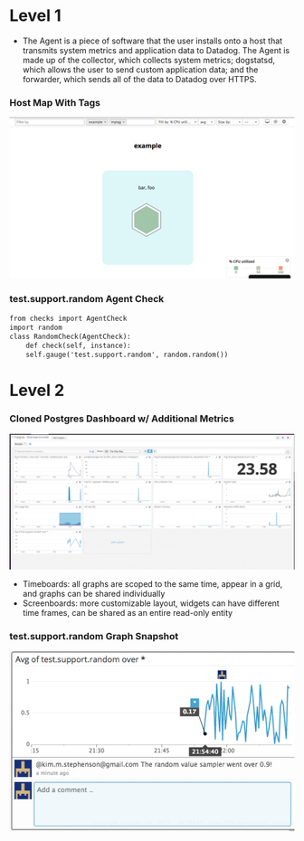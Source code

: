 # Level 1

* The Agent is a piece of software that the user installs onto a host that transmits system metrics and application data to Datadog. The Agent is made up of the collector, which collects system metrics; dogstatsd, which allows the user to send custom application data; and the forwarder, which sends all of the data to Datadog over HTTPS.

### Host Map With Tags
![](./screenshots/hostmap_with_tags.png)

### test.support.random Agent Check
    from checks import AgentCheck
    import random
    class RandomCheck(AgentCheck):
        def check(self, instance):
        self.gauge('test.support.random', random.random())


# Level 2

### Cloned Postgres Dashboard w/ Additional Metrics
![](./screenshots/cloned_dashboard.png)

* Timeboards: all graphs are scoped to the same time, appear in a grid, and graphs can be shared individually
* Screenboards: more customizable layout, widgets can have different time frames, can be shared as an entire read-only entity

### test.support.random Graph Snapshot
![](./screenshots/snapshot.png)
